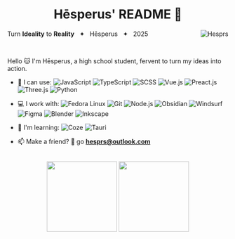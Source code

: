 <h1 align="center">Hēsperus' README 🌟</h1>

Turn **Ideality** to **Reality** &nbsp; ✦ &nbsp; Hēsperus &nbsp; ✦ &nbsp; 2025 <img src="https://komarev.com/ghpvc/?username=hesprs&style=flat" alt="Hesprs" align="right" />

<br>

Hello 🐱 I'm Hēsperus, a high school student, fervent to turn my ideas into action.

- 🚀 I can use:
  ![JavaScript](https://img.shields.io/badge/JavaScript-black?style=flat&logo=javascript)
  ![TypeScript](https://img.shields.io/badge/TypeScript-black?style=flat&logo=typescript)
  ![SCSS](https://img.shields.io/badge/SCSS-black?style=flat&logo=sass)
  ![Vue.js](https://img.shields.io/badge/Vue-black?style=flat&logo=Vue.js)
  ![Preact.js](https://img.shields.io/badge/Preact-black?style=flat&logo=preact)
  ![Three.js](https://img.shields.io/badge/Three-black?style=flat&logo=threedotjs)
  ![Python](https://img.shields.io/badge/Python-black?style=flat&logo=python)

- 💻 I work with:
  ![Fedora Linux](https://img.shields.io/badge/Fedora%20Linux-black?style=flat&logo=fedora)
  ![Git](https://img.shields.io/badge/Git-black?style=flat&logo=git)
  ![Node.js](https://img.shields.io/badge/Node.js-black?style=flat&logo=nodedotjs)
  ![Obsidian](https://img.shields.io/badge/Obsidian-black?style=flat&logo=obsidian)
  ![Windsurf](https://img.shields.io/badge/Windsurf-black?style=flat&logo=windsurf)
  ![Figma](https://img.shields.io/badge/Figma-black?style=flat&logo=figma)
  ![Blender](https://img.shields.io/badge/Blender-black?style=flat&logo=blender)
  ![Inkscape](https://img.shields.io/badge/Inkscape-black?style=flat&logo=inkscape)
  
- 🌱 I'm learning:
  ![Coze](https://img.shields.io/badge/Coze-black?style=flat&logo=coze)
  ![Tauri](https://img.shields.io/badge/Tauri-black?style=flat&logo=tauri)

- 📫 Make a friend? 🤝 go **hesprs@outlook.com**

<br>

<div align="center">
  <img src="https://github-readme-stats.vercel.app/api?username=hesprs&show_icons=true&theme=dark" style="height: 160px;"/>
  <img src="https://github-readme-stats.vercel.app/api/top-langs/?username=hesprs&layout=compact&theme=dark&hide=mdx" style="height: 160px;"/>
</div>
